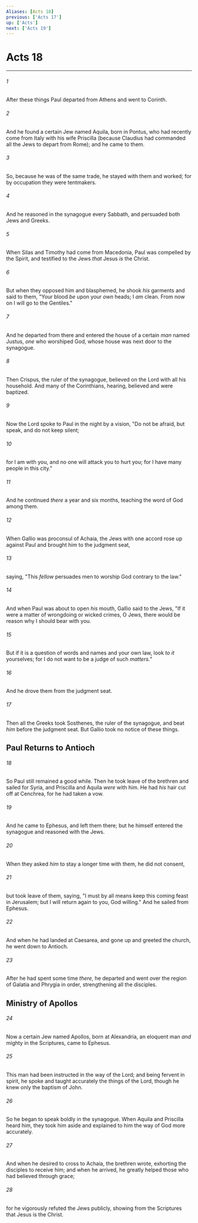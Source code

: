 ```yaml
---
Aliases: [Acts 18]
previous: ['Acts 17']
up: ['Acts']
next: ['Acts 19']
---
```

# Acts 18

***


###### 1 
After these things Paul departed from Athens and went to Corinth. 

###### 2 
And he found a certain Jew named Aquila, born in Pontus, who had recently come from Italy with his wife Priscilla (because Claudius had commanded all the Jews to depart from Rome); and he came to them. 

###### 3 
So, because he was of the same trade, he stayed with them and worked; for by occupation they were tentmakers. 

###### 4 
And he reasoned in the synagogue every Sabbath, and persuaded both Jews and Greeks. 

###### 5 
When Silas and Timothy had come from Macedonia, Paul was compelled by the Spirit, and testified to the Jews _that_ Jesus _is_ the Christ. 

###### 6 
But when they opposed him and blasphemed, he shook _his_ garments and said to them, "Your blood _be_ upon your _own_ heads; I _am_ clean. From now on I will go to the Gentiles." 

###### 7 
And he departed from there and entered the house of a certain _man_ named Justus, _one_ who worshiped God, whose house was next door to the synagogue. 

###### 8 
Then Crispus, the ruler of the synagogue, believed on the Lord with all his household. And many of the Corinthians, hearing, believed and were baptized. 

###### 9 
Now the Lord spoke to Paul in the night by a vision, "Do not be afraid, but speak, and do not keep silent; 

###### 10 
for I am with you, and no one will attack you to hurt you; for I have many people in this city." 

###### 11 
And he continued _there_ a year and six months, teaching the word of God among them. 

###### 12 
When Gallio was proconsul of Achaia, the Jews with one accord rose up against Paul and brought him to the judgment seat, 

###### 13 
saying, "This _fellow_ persuades men to worship God contrary to the law." 

###### 14 
And when Paul was about to open _his_ mouth, Gallio said to the Jews, "If it were a matter of wrongdoing or wicked crimes, O Jews, there would be reason why I should bear with you. 

###### 15 
But if it is a question of words and names and your own law, look _to it_ yourselves; for I do not want to be a judge of such _matters._" 

###### 16 
And he drove them from the judgment seat. 

###### 17 
Then all the Greeks took Sosthenes, the ruler of the synagogue, and beat _him_ before the judgment seat. But Gallio took no notice of these things.

## Paul Returns to Antioch 

###### 18 
So Paul still remained a good while. Then he took leave of the brethren and sailed for Syria, and Priscilla and Aquila _were_ with him. He had _his_ hair cut off at Cenchrea, for he had taken a vow. 

###### 19 
And he came to Ephesus, and left them there; but he himself entered the synagogue and reasoned with the Jews. 

###### 20 
When they asked _him_ to stay a longer time with them, he did not consent, 

###### 21 
but took leave of them, saying, "I must by all means keep this coming feast in Jerusalem; but I will return again to you, God willing." And he sailed from Ephesus. 

###### 22 
And when he had landed at Caesarea, and gone up and greeted the church, he went down to Antioch. 

###### 23 
After he had spent some time _there,_ he departed and went over the region of Galatia and Phrygia in order, strengthening all the disciples.

## Ministry of Apollos 

###### 24 
Now a certain Jew named Apollos, born at Alexandria, an eloquent man _and_ mighty in the Scriptures, came to Ephesus. 

###### 25 
This man had been instructed in the way of the Lord; and being fervent in spirit, he spoke and taught accurately the things of the Lord, though he knew only the baptism of John. 

###### 26 
So he began to speak boldly in the synagogue. When Aquila and Priscilla heard him, they took him aside and explained to him the way of God more accurately. 

###### 27 
And when he desired to cross to Achaia, the brethren wrote, exhorting the disciples to receive him; and when he arrived, he greatly helped those who had believed through grace; 

###### 28 
for he vigorously refuted the Jews publicly, showing from the Scriptures that Jesus is the Christ.
